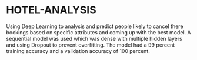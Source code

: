 # HOTEL-ANALYSIS
Using Deep  Learning to analysis and predict people likely to cancel there bookings based on specific attributes and coming up with the best model. 
A sequential model was used which was dense with multiple hidden layers and using Dropout to prevent overfitting.
The model had a 99 percent training accuracy and a validation accuracy of 100 percent.
